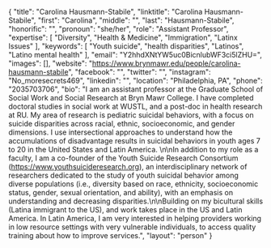 {
  "title": "Carolina Hausmann-Stabile",
  "linktitle": "Carolina Hausmann-Stabile",
  "first": "Carolina",
  "middle": "",
  "last": "Hausmann-Stabile",
  "honorific": "",
  "pronoun": "she/her",
  "role": "Assistant Professor",
  "expertise": [
    "Diversity",
    "Health & Medicine",
    "Immigration",
    "Latinx Issues"
  ],
  "keywords": [
    "Youth suicide",
    "health disparities",
    "Latinos",
    "Latino mental health"
  ],
  "email": "Y2hhdXNtYW5uc0BicnlubWF3ci5lZHU=",
  "images": [],
  "website": "https://www.brynmawr.edu/people/carolina-hausmann-stabile",
  "facebook": "",
  "twitter": "",
  "instagram": "No_moresecrets469",
  "linkedin": "",
  "location": "Philadelphia, PA",
  "phone": "2035703706",
  "bio": "I am an assistant professor at the Graduate School of Social Work and Social Research at Bryn Mawr College. I have completed doctoral studies in social work at WUSTL, and a post-doc in health research at RU. My area of research is pediatric suicidal behaviors, with a focus on suicide disparities across racial, ethnic, socioeconomic, and gender dimensions. I use intersectional approaches to understand how the accumulations of disadvantage results in suicidal behaviors in youth ages 7 to 20 in the United States and Latin America. \n\nIn addition to my role as a faculty, I am a co-founder of the Youth Suicide Research Consortium (https://www.youthsuicideresearch.org), an interdisciplinary network of researchers dedicated to the study of youth suicidal behavior among diverse populations (i.e., diversity based on race, ethnicity, socioeconomic status, gender, sexual orientation, and ability), with an emphasis on understanding and decreasing disparities.\n\nBuilding on my bicultural skills (Latina immigrant to the US), and work takes place in the US and Latin America. In Latin America, I am very interested in helping providers working in low resource settings with very vulnerable individuals, to access quality training about how to improve services.",
  "layout": "person"
}